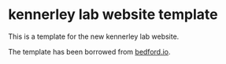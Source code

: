 # kennerley lab website template 

This is a template for the new kennerley lab website. 

The template has been borrowed from [bedford.io](http://bedford.io). 